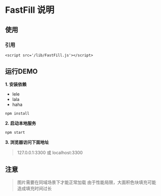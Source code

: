 # FastFill 说明

## 使用

### 引用
```
<script src='/lib/FastFill.js'></script>
```

## 运行DEMO

__1. 安装依赖__
* lele
* lala
* haha
```
npm install
```

__2. 启动本地服务__
```
npm start
```

__3. 浏览器访问下面地址__

> 127.0.0.1:3300 或 localhost:3300

## 注意

> 图片需要在同域场景下才能正常加载
> 由于性能局限，大面积色块填充可能造成填充时间过长
